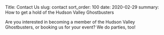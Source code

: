 Title: Contact Us
slug: contact
sort_order: 100
date: 2020-02-29
summary: How to get a hold of the Hudson Valley Ghostbusters

Are you interested in becoming a member of the Hudson Valley Ghostbusters, or booking us for your event? We do parties, too!